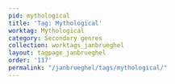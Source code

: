 ```yaml
---
pid: mythological
title: 'Tag: Mythological'
worktag: Mythological
category: Secondary genres
collection: worktags_janbrueghel
layout: tagpage_janbrueghel
order: '117'
permalink: "/janbrueghel/tags/mythological/"
---
```

